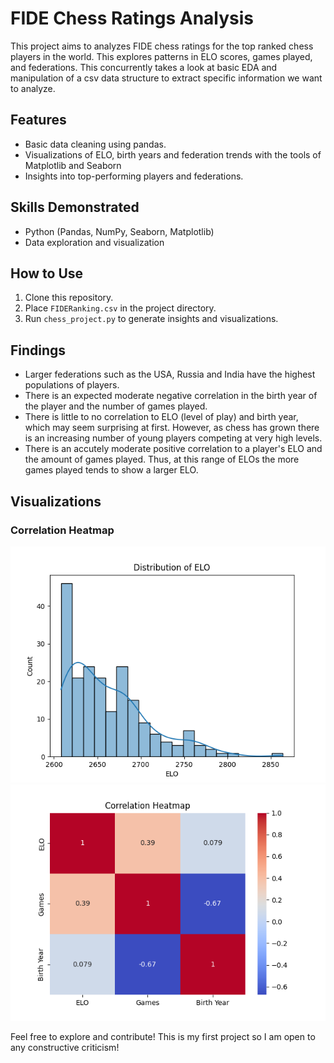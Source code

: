 # FIDE Chess Ratings Analysis

This project aims to analyzes FIDE chess ratings for the top ranked chess players in the world. This explores patterns in ELO scores, games played, and federations. This concurrently takes a look at basic EDA and manipulation of a csv data structure to extract specific information we want to analyze.

## Features
- Basic data cleaning using pandas.
- Visualizations of ELO, birth years and federation trends with the tools of Matplotlib and Seaborn
- Insights into top-performing players and federations.

## Skills Demonstrated
- Python (Pandas, NumPy, Seaborn, Matplotlib)
- Data exploration and visualization

## How to Use
1. Clone this repository.
2. Place `FIDERanking.csv` in the project directory.
3. Run `chess_project.py` to generate insights and visualizations.

## Findings
- Larger federations such as the USA, Russia and India have the highest populations of players.
- There is an expected moderate negative correlation in the birth year of the player and the number of games played.
- There is little to no correlation to ELO (level of play) and birth year, which may seem surprising at first. However, as chess has grown there is an increasing number of young players competing at very high levels.
- There is an accutely moderate positive correlation to a player's ELO and the amount of games played. Thus, at this range of ELOs the more games played tends to show a larger ELO.

## Visualizations
### Correlation Heatmap
![Distribution of ELO](ChessELODistribution.png)
![Correlation Heatmap](ChessHeatmapCorrelation.png)

Feel free to explore and contribute! This is my first project so I am open to any constructive criticism!
